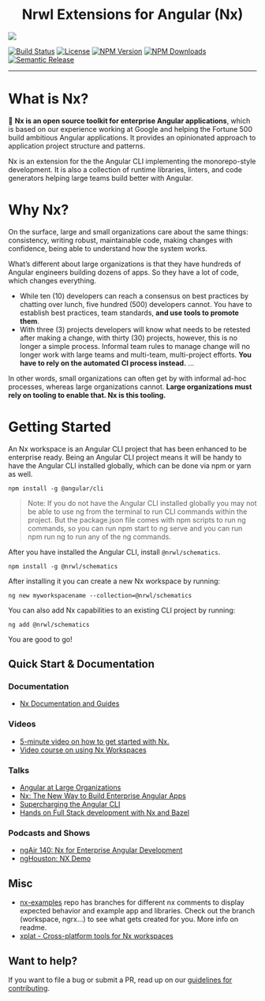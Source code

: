 <h1 align="center">Nrwl Extensions for Angular (Nx)</h1>
<img src="https://raw.githubusercontent.com/nrwl/nx/master/nx-logo.png" align="center">

<p align="center">

[![Build Status](https://travis-ci.org/nrwl/nx.svg?branch=master)](https://travis-ci.org/nrwl/nx)
[![License](https://img.shields.io/npm/l/@nrwl/schematics.svg?style=flat-square)]()
[![NPM Version](https://badge.fury.io/js/%40nrwl%2Fnx.svg)](https://www.npmjs.com/@nrwl/nx)
[![NPM Downloads](https://img.shields.io/npm/dt/@nrwl/schematics.svg?style=flat-square)](https://www.npmjs.com/@nrwl/nx)
[![Semantic Release](https://img.shields.io/badge/%20%20%F0%9F%93%A6%F0%9F%9A%80-semantic--release-e10079.svg?style=flat-square)]()

</p>

<hr>



# What is Nx?

🔎 **Nx is an open source toolkit for enterprise Angular applications**, which is based on our experience working at Google and helping the Fortune 500 build ambitious Angular applications. It provides an opinionated approach to application project structure and patterns.

Nx is an extension for the the Angular CLI implementing the monorepo-style development. It is also a collection of runtime libraries, linters, and code generators helping large teams build better with Angular.



# Why Nx?

On the surface, large and small organizations care about the same things: consistency, writing robust, maintainable code, making changes with confidence, being able to understand how the system works.

What’s different about large organizations is that they have hundreds of Angular engineers building dozens of apps. So they have a lot of code, which changes everything.

* While ten (10) developers can reach a consensus on best practices by chatting over lunch, five hundred (500) developers cannot. You have to establish best practices, team standards, **and use tools to promote them**.
* With three (3) projects developers will know what needs to be retested after making a change, with thirty (30) projects, however, this is no longer a simple process. Informal team rules to manage change will no longer work with large teams and multi-team, multi-project efforts. **You have to rely on the automated CI process instead.** …

In other words, small organizations can often get by with informal ad-hoc processes, whereas large organizations cannot. **Large organizations must rely on tooling to enable that. Nx is this tooling.**


# Getting Started

An Nx workspace is an Angular CLI project that has been enhanced to be enterprise ready. Being an Angular CLI project means it will be handy to have the Angular CLI installed globally, which can be done via npm or yarn as well.

```
npm install -g @angular/cli
```

> Note: If you do not have the Angular CLI installed globally you may not be able to use ng from the terminal to run CLI commands within the project. But the package.json file comes with npm scripts to run ng commands, so you can run npm start to ng serve and you can run npm run ng <command> to run any of the ng commands.

After you have installed the Angular CLI, install `@nrwl/schematics`.

```
npm install -g @nrwl/schematics
```

After installing it you can create a new Nx workspace by running:

```
ng new myworkspacename --collection=@nrwl/schematics
```

You can also add Nx capabilities to an existing CLI project by running:

```
ng add @nrwl/schematics
```

You are good to go!


## Quick Start & Documentation

### Documentation

* [Nx Documentation and Guides](https://nrwl.io/nx)

### Videos

* [5-minute video on how to get started with Nx.](http://nrwl.io/nx)
* [Video course on using Nx Workspaces](https://angularplaybook.com/p/nx-workspaces)

### Talks

* [Angular at Large Organizations](https://www.youtube.com/watch?v=piQ0EZhtus0)
* [Nx: The New Way to Build Enterprise Angular Apps](https://www.youtube.com/watch?v=xo-1SDmvM8Y)
* [Supercharging the Angular CLI](https://www.youtube.com/watch?v=bMkKz8AedHc)
* [Hands on Full Stack development with Nx and Bazel](https://www.youtube.com/watch?v=1KDDIhcQORM)

### Podcasts and Shows

* [ngAir 140: Nx for Enterprise Angular Development](https://www.youtube.com/watch?v=qYNiOKDno_I)
* [ngHouston: NX Demo](https://www.youtube.com/watch?v=E_UlU2Yv4G0)


## Misc

* [nx-examples](https://github.com/nrwl/nx-examples) repo has branches for different nx comments to display expected behavior and example app and libraries. Check out the branch (workspace, ngrx...) to see what gets created for you. More info on readme.
* [xplat - Cross-platform tools for Nx workspaces](https://nstudio.io/xplat/)

## Want to help?

If you want to file a bug or submit a PR, read up on our [guidelines for contributing](https://github.com/nrwl/nx/blob/master/CONTRIBUTING.md).

